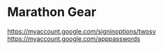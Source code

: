 # Marathon Gear

https://myaccount.google.com/signinoptions/twosv
https://myaccount.google.com/apppasswords
